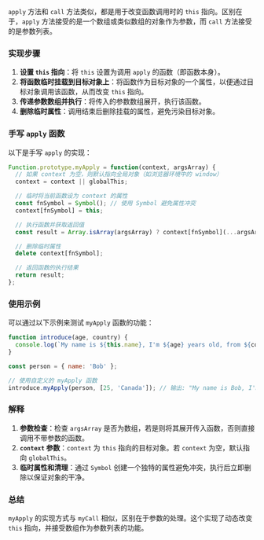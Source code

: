 `apply` 方法和 `call` 方法类似，都是用于改变函数调用时的 `this` 指向。区别在于，`apply` 方法接受的是一个数组或类似数组的对象作为参数，而 `call` 方法接受的是参数列表。

### 实现步骤

1. **设置 `this` 指向**：将 `this` 设置为调用 `apply` 的函数（即函数本身）。
2. **将函数临时挂载到目标对象上**：将函数作为目标对象的一个属性，以便通过目标对象调用该函数，从而改变 `this` 指向。
3. **传递参数数组并执行**：将传入的参数数组展开，执行该函数。
4. **删除临时属性**：调用结束后删除挂载的属性，避免污染目标对象。

### 手写 `apply` 函数

以下是手写 `apply` 的实现：

```javascript
Function.prototype.myApply = function(context, argsArray) {
  // 如果 context 为空，则默认指向全局对象（如浏览器环境中的 window）
  context = context || globalThis;

  // 临时将当前函数设为 context 的属性
  const fnSymbol = Symbol(); // 使用 Symbol 避免属性冲突
  context[fnSymbol] = this;

  // 执行函数并获取返回值
  const result = Array.isArray(argsArray) ? context[fnSymbol](...argsArray) : context[fnSymbol]();

  // 删除临时属性
  delete context[fnSymbol];

  // 返回函数的执行结果
  return result;
};
```

### 使用示例

可以通过以下示例来测试 `myApply` 函数的功能：

```javascript
function introduce(age, country) {
  console.log(`My name is ${this.name}, I'm ${age} years old, from ${country}.`);
}

const person = { name: 'Bob' };

// 使用自定义的 myApply 函数
introduce.myApply(person, [25, 'Canada']); // 输出: "My name is Bob, I'm 25 years old, from Canada."
```

### 解释

1. **参数检查**：检查 `argsArray` 是否为数组，若是则将其展开传入函数，否则直接调用不带参数的函数。
2. **`context` 参数**：`context` 为 `this` 指向的目标对象。若 `context` 为空，默认指向 `globalThis`。
3. **临时属性和清理**：通过 `Symbol` 创建一个独特的属性避免冲突，执行后立即删除以保证对象的干净。

### 总结

`myApply` 的实现方式与 `myCall` 相似，区别在于参数的处理。这个实现了动态改变 `this` 指向，并接受数组作为参数列表的功能。